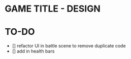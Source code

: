 # GAME TITLE - DESIGN

# TO-DO
- [] refactor UI in battle scene to remove duplicate code
- [] add in health bars